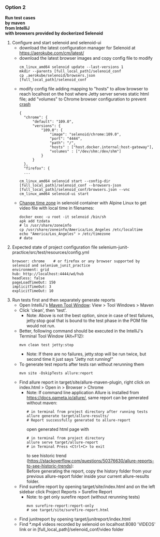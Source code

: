 ### Option 2
**Run test cases<br>
by maven<br>
from IntelliJ<br>
with browsers provided by dockerized Selenoid**

1. Configure and start selenoid and selenoid-ui
    - download the latest configuration manager for Selenoid at https://aerokube.com/cm/latest/
    - download the latest browser images and copy config file to modify
      ```
      cm_linux_amd64 selenoid update --last-versions 1
      mkdir --parents [full_local_path]/selenoid_conf
      cp .aerokube/selenoid/browsers.json [full_local_path]/selenoid_conf
      ```
    - modify config file adding mapping to "hosts" to allow browser to reach localhost on the host where Jetty server serves static html file; add "volumes" to Chrome browser configuration to prevent [crash](https://github.com/markhobson/docker-maven-chrome#chrome-crashes)
      ```
      {
        "chrome": {
            "default": "109.0",
            "versions": {
                "109.0": {
                    "image": "selenoid/chrome:109.0",
                    "port": "4444",
                    "path": "/",
                    "hosts" : ["host.docker.internal:host-gateway"],
                    "volumes" : ["/dev/shm:/dev/shm"]
                }
            }
        },
        "firefox": {
        ...
      ```
      ```
      cm_linux_amd64 selenoid start --config-dir [full_local_path]/selenoid_conf --browsers-json [full_local_path]/selenoid_conf/browsers.json --vnc
      cm_linux_amd64 selenoid-ui start
      ```
    - [Change time zone](https://wiki.alpinelinux.org/wiki/Setting_the_timezone) in selenoid container with Alpine Linux to get video file with local time in filenames:
      ```
      docker exec -u root -it selenoid /bin/sh
      apk add tzdata
      # ls /usr/share/zoneinfo
      cp /usr/share/zoneinfo/America/Los_Angeles /etc/localtime
      echo "America/Los_Angeles" > /etc/timezone
      # date
      ```
2. Expected state of project configuration file selenium-junit-practice/src/test/resources/config.yml
   ```
   browser: chrome    # or firefox or any browser supported by selenoid and selenium_junit_practice 
   environment: grid
   hub: http://localhost:4444/wd/hub
   headless: false
   pageLoadTimeOut: 150 
   implicitTimeOut: 3
   explicitTimeOut: 10
   ```
3. Run tests first and then separately generate reports
    - Open IntelliJ's [Maven Tool Window](https://www.jetbrains.com/help/idea/maven-projects-tool-window.html):  View > Tool Windows > Maven
    - Click 'clean', then 'test'.  
      - Note: Above is not the best option, since in case of test failures, jetty:stop goal that is bound to the test phase in the POM file would not run.
    - Better, following command should be executed in the IntelliJ's Terminal Tool Window (Alt+F12):
      ```
      mvn clean test jetty:stop
      ```
      - Note: If there are no failures, jetty:stop will be run twice, but second time it just says "Jetty not running!"
    - To generate test reports after tests ran without rerunning them
      ```
      mvn site -DskipTests allure:report
      ```
    - Find allure report in target/site/allure-maven-plugin, right click on index.html > Open in > Browser > Chrome
      - Note: If command line application Allure is installed from https://docs.qameta.io/allure/, same report can be generated without maven:
        ```
        # in terminal from project directory after running tests
        allure generate target/allure-results/
        # Report successfully generated to allure-report
        ```
        open generated html page with
        ```
        # in terminal from project directory
        allure serve target/allure-report
        # in Terminal Press <Ctrl+C> to exit
        ```
        to see historic trend (https://stackoverflow.com/questions/50376630/allure-reports-to-see-historic-trends):<br>
        Before generating the report, copy the history folder from your previous allure-report folder inside your current allure-results folder.
    - Find surefire report by opening target/site/index.html and on the left sidebar click Project Reports > Surefire Report
      - Note: to get only surefire report (without rerunning tests)
        ```
        mvn surefire-report:report-only
        # see target/site/surefire-report.html
        ```
    - Find junitreport by opening target/junitreport/index.html
    - Find *.mp4 videos recorded by selenoid on localhost:8080 'VIDEOS' link or in [full_local_path]/selenoid_conf/video folder